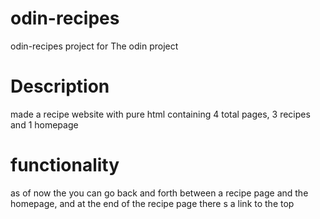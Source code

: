 # odin-recipes
odin-recipes project for The odin project
# Description
made a recipe website with pure html containing 4 total pages, 3 recipes and 1 homepage

# functionality 
as of now the you can go back and forth between a recipe page and the homepage, and at the end of the recipe page there
s a link to the top
